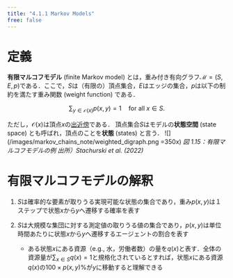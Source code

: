 ```yaml
---
title: "4.1.1 Markov Models"
free: false
---
```


# 定義
**有限マルコフモデル** (finite Markov model) とは，重み付き有向グラフ$\mathscr{M}=(S,E,p)$である．ここで，$S$は（有限の）頂点集合，$E$はエッジの集合，$p$は以下の制約を満たす重み関数 (weight function) である．

$$
\sum_{y\in\mathscr{O}(x)}p(x,y)=1 \quad \text{for all } x \in S. \tag{4.1}
$$

ただし，$\mathscr{O}(x)$は頂点$x$の[出近傍](https://zenn.dev/nagayu71/articles/61e5f6c2cd55a0#%E3%83%8E%E3%83%BC%E3%83%89%E3%81%AE%E7%89%B9%E5%BE%B4%E3%82%92%E8%A1%A8%E3%81%99%E7%94%A8%E8%AA%9E)である．
頂点集合$S$はモデルの**状態空間** (state space) とも呼ばれ，頂点のことを**状態** (states) と言う．
![](/images/markov_chains_note/weighted_digraph.png =350x)
*図 1.15：有限マルコフモデルの例
出所）Stachurski et al. (2022)*

# 有限マルコフモデルの解釈
1. $S$は確率的な要素が取りうる実現可能な状態の集合であり，重み$p(x,y)$は１ステップで状態$x$から$y$へ遷移する確率を表す

2. $S$は大規模な集団に対する測定値の取りうる値の集合であり，$p(x,y)$は単位時間あたりに状態$x$から$y$へ遷移するエージェントの割合を表す
   - ある状態$x$にある資源（e.g., 水，労働者数）の量を$q(x)$と表す．全体の資源量が$\sum_{x\in S}q(x)=1$と規格化されているとすれば，状態$x$にある資源$q(x)$の$100\times p(x,y)\%$が$y$に移動すると理解できる